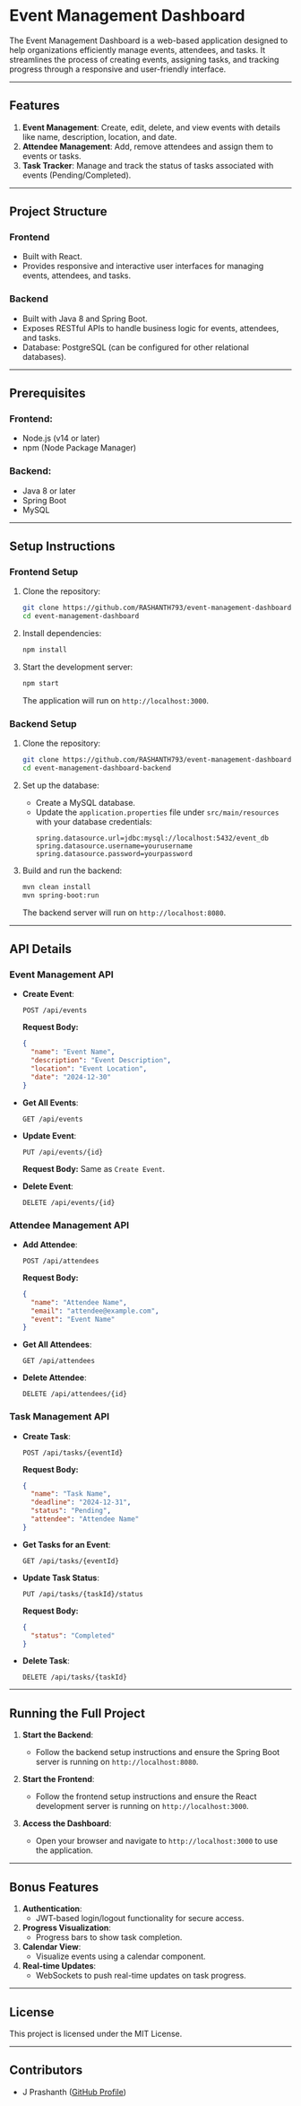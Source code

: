 # Event Management Dashboard

The Event Management Dashboard is a web-based application designed to help organizations efficiently manage events, attendees, and tasks. It streamlines the process of creating events, assigning tasks, and tracking progress through a responsive and user-friendly interface.

---

## Features

1. **Event Management**: Create, edit, delete, and view events with details like name, description, location, and date.
2. **Attendee Management**: Add, remove attendees and assign them to events or tasks.
3. **Task Tracker**: Manage and track the status of tasks associated with events (Pending/Completed).

---



## Project Structure

### Frontend
- Built with React.
- Provides responsive and interactive user interfaces for managing events, attendees, and tasks.

### Backend
- Built with Java 8 and Spring Boot.
- Exposes RESTful APIs to handle business logic for events, attendees, and tasks.
- Database: PostgreSQL (can be configured for other relational databases).

---

## Prerequisites

### Frontend:
- Node.js (v14 or later)
- npm (Node Package Manager)

### Backend:
- Java 8 or later
- Spring Boot
- MySQL

---

## Setup Instructions

### Frontend Setup

1. Clone the repository:
   ```bash
   git clone https://github.com/RASHANTH793/event-management-dashboard.git
   cd event-management-dashboard
   ```

2. Install dependencies:
   ```bash
   npm install
   ```

3. Start the development server:
   ```bash
   npm start
   ```

   The application will run on `http://localhost:3000`.

### Backend Setup

1. Clone the repository:
   ```bash
   git clone https://github.com/RASHANTH793/event-management-dashboard-backend.git
   cd event-management-dashboard-backend
   ```

2. Set up the database:
   - Create a MySQL database.
   - Update the `application.properties` file under `src/main/resources` with your database credentials:
     ```properties
     spring.datasource.url=jdbc:mysql://localhost:5432/event_db
     spring.datasource.username=yourusername
     spring.datasource.password=yourpassword
     ```

3. Build and run the backend:
   ```bash
   mvn clean install
   mvn spring-boot:run
   ```

   The backend server will run on `http://localhost:8080`.

---

## API Details

### Event Management API

- **Create Event**:
  ```http
  POST /api/events
  ```
  **Request Body:**
  ```json
  {
    "name": "Event Name",
    "description": "Event Description",
    "location": "Event Location",
    "date": "2024-12-30"
  }
  ```

- **Get All Events**:
  ```http
  GET /api/events
  ```

- **Update Event**:
  ```http
  PUT /api/events/{id}
  ```
  **Request Body:** Same as `Create Event`.

- **Delete Event**:
  ```http
  DELETE /api/events/{id}
  ```

### Attendee Management API

- **Add Attendee**:
  ```http
  POST /api/attendees
  ```
  **Request Body:**
  ```json
  {
    "name": "Attendee Name",
    "email": "attendee@example.com",
    "event": "Event Name"
  }
  ```

- **Get All Attendees**:
  ```http
  GET /api/attendees
  ```

- **Delete Attendee**:
  ```http
  DELETE /api/attendees/{id}
  ```

### Task Management API

- **Create Task**:
  ```http
  POST /api/tasks/{eventId}
  ```
  **Request Body:**
  ```json
  {
    "name": "Task Name",
    "deadline": "2024-12-31",
    "status": "Pending",
    "attendee": "Attendee Name"
  }
  ```

- **Get Tasks for an Event**:
  ```http
  GET /api/tasks/{eventId}
  ```

- **Update Task Status**:
  ```http
  PUT /api/tasks/{taskId}/status
  ```
  **Request Body:**
  ```json
  {
    "status": "Completed"
  }
  ```

- **Delete Task**:
  ```http
  DELETE /api/tasks/{taskId}
  ```

---

## Running the Full Project

1. **Start the Backend**:
   - Follow the backend setup instructions and ensure the Spring Boot server is running on `http://localhost:8080`.

2. **Start the Frontend**:
   - Follow the frontend setup instructions and ensure the React development server is running on `http://localhost:3000`.

3. **Access the Dashboard**:
   - Open your browser and navigate to `http://localhost:3000` to use the application.

---

## Bonus Features

1. **Authentication**:
   - JWT-based login/logout functionality for secure access.
2. **Progress Visualization**:
   - Progress bars to show task completion.
3. **Calendar View**:
   - Visualize events using a calendar component.
4. **Real-time Updates**:
   - WebSockets to push real-time updates on task progress.

---

## License
This project is licensed under the MIT License.

---

## Contributors
- J Prashanth ([GitHub Profile](https://github.com/RASHANTH793))

